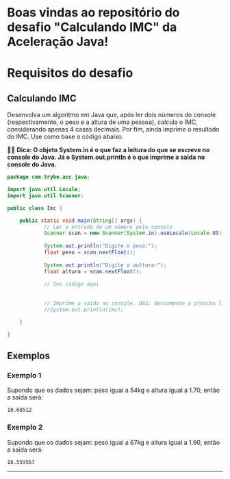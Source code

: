 # Boas vindas ao repositório do desafio "Calculando IMC" da Aceleração Java!

# Requisitos do desafio

## Calculando IMC

Desenvolva um algoritmo em Java que, após ler dois números do console (respectivamente, o peso e a altura de uma pessoa), calcula o IMC, considerando apenas 4 casas decimais. Por fim, ainda imprime o resultado do IMC. Use como base o código abaixo. 

🧙‍♂️ **Dica: O objeto System.in é o que faz a leitura do que se escreve no console do Java. Já o System.out.println é o que imprime a saída no console do Java.**

```java
package com.trybe.acc.java;

import java.util.Locale;
import java.util.Scanner;

public class Imc {

	public static void main(String[] args) {
			// Ler a entrada de um número pelo console	
			Scanner scan = new Scanner(System.in).useLocale(Locale.US);
			
			System.out.println("Digite o peso:");
			float peso = scan.nextFloat();
			
			System.out.println("Digite a aultura:");
			float altura = scan.nextFloat();
			
			// Seu código aqui
			
					
			// Imprime a saída no console. OBS: descomente a próxima linha
			//System.out.println(imc);

	}

}

```

## Exemplos

### Exemplo 1

Supondo que os dados sejam: peso igual a 54kg e altura igual a 1.70, então a saída será:
```
18.68512
```

### Exemplo 2

Supondo que os dados sejam: peso igual a 67kg e altura igual a 1.90, então a saída será:
```
18.559557
```



---
